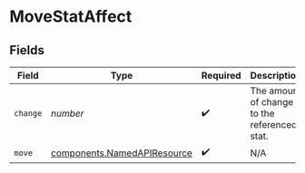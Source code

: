# MoveStatAffect


## Fields

| Field                                                                      | Type                                                                       | Required                                                                   | Description                                                                | Example                                                                    |
| -------------------------------------------------------------------------- | -------------------------------------------------------------------------- | -------------------------------------------------------------------------- | -------------------------------------------------------------------------- | -------------------------------------------------------------------------- |
| `change`                                                                   | *number*                                                                   | :heavy_check_mark:                                                         | The amount of change to the referenced stat.                               | -1                                                                         |
| `move`                                                                     | [components.NamedAPIResource](../../models/components/namedapiresource.md) | :heavy_check_mark:                                                         | N/A                                                                        |                                                                            |